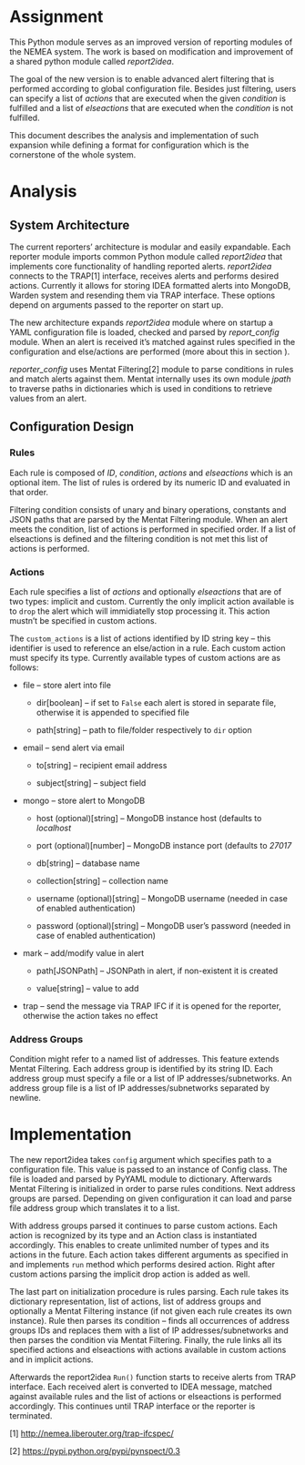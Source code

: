 Assignment
==========

This Python module serves as an improved version of reporting modules of the NEMEA system. The work is based on modification and improvement of a shared python module called *report2idea*.

The goal of the new version is to enable advanced alert filtering that is performed according to global configuration file. Besides just filtering, users can specify a list of *actions* that are executed when the given *condition* is fulfilled and a list of *elseactions* that are executed when the *condition* is not fulfilled.

This document describes the analysis and implementation of such expansion while defining a format for configuration which is the cornerstone of the whole system.

Analysis
========

System Architecture
-------------------

The current reporters’ architecture is modular and easily expandable. Each reporter module imports common Python module called *report2idea* that implements core functionality of handling reported alerts. *report2idea* connects to the TRAP[1] interface, receives alerts and performs desired actions. Currently it allows for storing IDEA formatted alerts into MongoDB, Warden system and resending them via TRAP interface. These options depend on arguments passed to the reporter on start up.

The new architecture expands *report2idea* module where on startup a YAML configuration file is loaded, checked and parsed by *report\_config* module. When an alert is received it’s matched against rules specified in the configuration and else/actions are performed (more about this in section ).

*reporter_config* uses Mentat Filtering[2] module to parse conditions in rules and match alerts against them. Mentat internally uses its own module *jpath* to traverse paths in dictionaries which is used in conditions to retrieve values from an alert.

Configuration Design
--------------------

### Rules

Each rule is composed of *ID*, *condition*, *actions* and *elseactions* which is an optional item. The list of rules is ordered by its numeric ID and evaluated in that order.

Filtering condition consists of unary and binary operations, constants and JSON paths that are parsed by the Mentat Filtering module. When an alert meets the condition, list of actions is performed in specified order. If a list of elseactions is defined and the filtering condition is not met this list of actions is performed.

### Actions

Each rule specifies a list of *actions* and optionally *elseactions* that are of two types: implicit and custom. Currently the only implicit action available is to `drop` the alert which will immidiatelly stop processing it. This action mustn’t be specified in custom actions.

The `custom_actions` is a list of actions identified by ID string key – this identifier is used to reference an else/action in a rule. Each custom action must specify its type. Currently available types of custom actions are as follows:

-   <span>file – store alert into file</span>

    -   <span>dir\[boolean\] – if set to `False` each alert is stored in separate file, otherwise it is appended to specified file</span>

    -   <span>path\[string\] – path to file/folder respectively to `dir` option</span>

-   <span>email – send alert via email</span>

    -   <span>to\[string\] – recipient email address</span>

    -   <span>subject\[string\] – subject field</span>

-   <span>mongo – store alert to MongoDB</span>

    -   <span>host (optional)\[string\] – MongoDB instance host (defaults to *localhost*</span>

    -   <span>port (optional)\[number\] – MongoDB instance port (defaults to *27017*</span>

    -   <span>db\[string\] – database name</span>

    -   <span>collection\[string\] – collection name</span>

    -   <span>username (optional)\[string\] – MongoDB username (needed in case of enabled authentication)</span>

    -   <span>password (optional)\[string\] – MongoDB user’s password (needed in case of enabled authentication)</span>

-   <span>mark – add/modify value in alert</span>

    -   <span>path\[JSONPath\] – JSONPath in alert, if non-existent it is created</span>

    -   <span>value\[string\] – value to add</span>

-   <span>trap – send the message via TRAP IFC if it is opened for the reporter, otherwise the action takes no effect</span>

### Address Groups

Condition might refer to a named list of addresses. This feature extends Mentat Filtering. Each address group is identified by its string ID. Each address group must specify a file or a list of IP addresses/subnetworks. An address group file is a list of IP addresses/subnetworks separated by newline.

Implementation
==============

The new report2idea takes `config` argument which specifies path to a configuration file. This value is passed to an instance of Config class. The file is loaded and parsed by PyYAML module to dictionary. Afterwards Mentat Filtering is initialized in order to parse rules conditions. Next address groups are parsed. Depending on given configuration it can load and parse file address group which translates it to a list.

With address groups parsed it continues to parse custom actions. Each action is recognized by its type and an Action class is instantiated accordingly. This enables to create unlimited number of types and its actions in the future. Each action takes different arguments as specified in and implements `run` method which performs desired action. Right after custom actions parsing the implicit drop action is added as well.

The last part on initialization procedure is rules parsing. Each rule takes its dictionary representation, list of actions, list of address groups and optionally a Mentat Filtering instance (if not given each rule creates its own instance). Rule then parses its condition – finds all occurrences of address groups IDs and replaces them with a list of IP addresses/subnetworks and then parses the condition via Mentat Filtering. Finally, the rule links all its specified actions and elseactions with actions available in custom actions and in implicit actions.

Afterwards the report2idea `Run()` function starts to receive alerts from TRAP interface. Each received alert is converted to IDEA message, matched against available rules and the list of actions or elseactions is performed accordingly. This continues until TRAP interface or the reporter is terminated.

[1] http://nemea.liberouter.org/trap-ifcspec/

[2] https://pypi.python.org/pypi/pynspect/0.3
